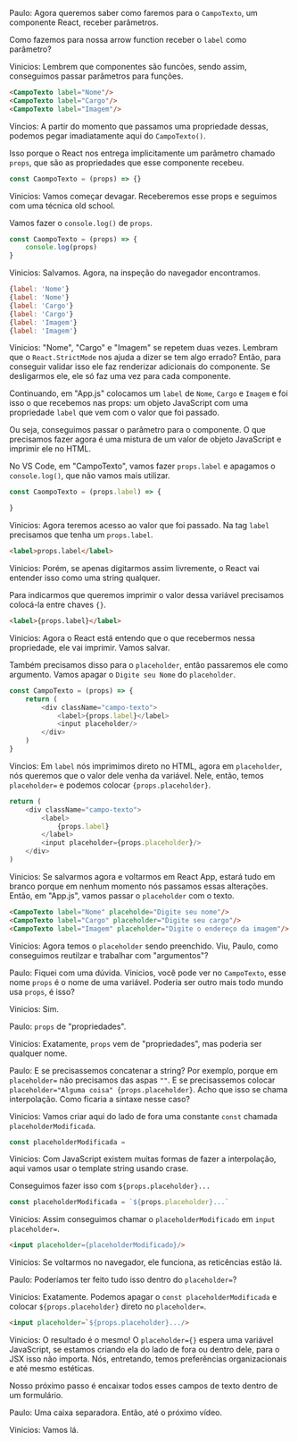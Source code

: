 Paulo: Agora queremos saber como faremos para o `CampoTexto`, um componente React, receber parâmetros.

Como fazemos para nossa arrow function receber o `label` como parâmetro?

Vinicios: Lembrem que componentes são funcões, sendo assim, conseguimos passar parâmetros para funções.

``` html
<CampoTexto label="Nome"/>
<CampoTexto label="Cargo"/>
<CampoTexto label="Imagem"/>
```

Vincios: A partir do momento que passamos uma propriedade dessas, podemos pegar imadiatamente aqui do `CampoTexto()`.

Isso porque o React nos entrega implicitamente um parâmetro chamado `props`, que são as propriedades que esse componente recebeu.

``` javascript
const CaompoTexto = (props) => {}
```
Vinicios: Vamos começar devagar. Receberemos esse props e seguimos com uma técnica old school.

Vamos fazer o `console.log()` de `props`.

``` javascript
const CaompoTexto = (props) => {
    console.log(props)
}
```
Vinicios: Salvamos. Agora, na inspeção do navegador encontramos.

``` javascript
{label: 'Nome'}
{label: 'Nome'}
{label: 'Cargo'}
{label: 'Cargo'}
{label: 'Imagem'}
{label: 'Imagem'}
```
Vinicios: "Nome", "Cargo" e "Imagem" se repetem duas vezes. Lembram que o `React.StrictMode` nos ajuda a dizer se tem algo errado? Então, para conseguir validar isso ele faz renderizar adicionais do componente. Se desligarmos ele, ele só faz uma vez para cada componente.

Continuando, em "App.js" colocamos um `label` de `Nome`, `Cargo` e `Imagem` e foi isso o que recebemos nas props: um objeto JavaScript com uma propriedade `label` que vem com o valor que foi passado.

Ou seja, conseguimos passar o parâmetro para o componente. O que precisamos fazer agora é uma mistura de um valor de objeto JavaScript e imprimir ele no HTML.

No VS Code, em "CampoTexto", vamos fazer `props.label` e apagamos o `console.log()`, que não vamos mais utilizar.

``` javascript
const CaompoTexto = (props.label) => {

}
```
Vinicios: Agora teremos acesso ao valor que foi passado. Na tag `label` precisamos que tenha um `props.label`.

``` html
<label>props.label</label>
```
Vinicios: Porém, se apenas digitarmos assim livremente, o React vai entender isso como uma string qualquer.

Para indicarmos que queremos imprimir o valor dessa variável precisamos colocá-la entre chaves `{}`.

``` html
<label>{props.label}</label>
```
Vinicios: Agora o React está entendo que o que recebermos nessa propriedade, ele vai imprimir. Vamos salvar.

Também precisamos disso para o `placeholder`, então passaremos ele como argumento. Vamos apagar o `Digite seu Nome` do `placeholder`.

``` javascript
const CampoTexto = (props) => {
    return (
        <div className="campo-texto">
            <label>{props.label}</label>
            <input placeholder/>
        </div>
    )
}
```
Vincios: Em `label` nós imprimimos direto no HTML, agora em `placeholder`, nós queremos que o valor dele venha da variável. Nele, então, temos `placeholder=` e podemos colocar `{props.placeholder}`.

``` javascript
return (
    <div className="campo-texto">
        <label>
            {props.label}
        </label>
        <input placeholder={props.placeholder}/>
    </div>
)
```
Vinicios: Se salvarmos agora e voltarmos em React App, estará tudo em branco porque em nenhum momento nós passamos essas alterações. Então, em "App.js", vamos passar o `placeholder` com o texto.

``` html
<CampoTexto label="Nome" placeholde="Digite seu nome"/>
<CampoTexto label="Cargo" placeholder="Digite seu cargo"/>
<CampoTexto label="Imagem" placeholder="Digite o endereço da imagem"/>
```
Vinicios: Agora temos o `placeholder` sendo preenchido. Viu, Paulo, como conseguimos reutilzar e trabalhar com "argumentos"?

Paulo: Fiquei com uma dúvida. Vinicios, você pode ver no `CampoTexto`, esse nome `props` é o nome de uma variável. Poderia ser outro mais todo mundo usa `props`, é isso?

Vinicios: Sim.

Paulo: `props` de "propriedades".

Vinicios: Exatamente, `props` vem de "propriedades", mas poderia ser qualquer nome.

Paulo: E se precisassemos concatenar a string? Por exemplo, porque em `placeholder=` não precisamos das aspas `""`. E se precisassemos colocar `placeholder="Alguma coisa" {props.placeholder}`. Acho que isso se chama interpolação. Como ficaria a sintaxe nesse caso?

Vinicios: Vamos criar aqui do lado de fora uma constante `const` chamada `placeholderModificada`.

``` javascript
const placeholderModificada =
```
Vinicios: Com JavaScript existem muitas formas de fazer a interpolação, aqui vamos usar o template string usando crase.

Conseguimos fazer isso com `${props.placeholder}...`

``` javascript
const placeholderModificada = `${props.placeholder}...`
```
Vinicios: Assim conseguimos chamar o `placeholderModificado` em `input placeholder=`.

``` html
<input placeholder={placeholderModificado}/>
```
Vinicios: Se voltarmos no navegador, ele funciona, as reticências estão lá.

Paulo: Poderíamos ter feito tudo isso dentro do `placeholder=`?

Vinicios: Exatamente. Podemos apagar o `const placeholderModificada` e colocar `${props.placeholder}` direto no `placeholder=`.

``` html
<input placeholder=`${props.placeholder}.../>
```
Vinicios: O resultado é o mesmo! O `placeholder={}` espera uma variável JavaScript, se estamos criando ela do lado de fora ou dentro dele, para o JSX isso não importa. Nós, entretando, temos preferências organizacionais e até mesmo estéticas.

Nosso próximo passo é encaixar todos esses campos de texto dentro de um formulário.

Paulo: Uma caixa separadora. Então, até o próximo vídeo.

Vinicios: Vamos lá.
